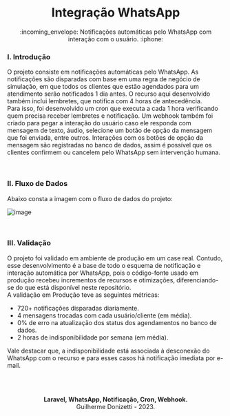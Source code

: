 <h1 align="center">Integração WhatsApp</h1>
<p align="center">:incoming_envelope: Notificações automáticas pelo WhatsApp com interação com o usuário. :iphone:</p>

<b><h3>I. Introdução</h3></b>
<p>O projeto consiste em notificações automáticas pelo WhatsApp. As notificações são disparadas com base em uma regra de negócio de simulação, em que todos os clientes que estão agendados para um atendimento serão notificados 1 dia antes. O recurso aqui desenvolvido também inclui lembretes, que notifica com 4 horas de antecedência.<br>Para isso, foi desenvolvido um cron que executa a cada 1 hora verificando quem precisa receber lembretes e notificação. Um webhook também foi criado para pegar a interação do usuário caso ele responda com mensagem de texto, áudio, selecione um botão de opção da mensagem que foi enviada, entre outros. Interações com os botões de opção da mensagem são registradas no banco de dados, assim é possível que os clientes confirmem ou cancelem pelo WhatsApp sem intervenção humana.</p>

<br>
<b><h3>II. Fluxo de Dados</h3></b>
Abaixo consta a imagem com o fluxo de dados do projeto:
    
![image](https://github.com/guilhermednztt/whatsapp-message/assets/121525620/6bc71cec-4122-445d-9eb3-fcc651143d1e)


<br>
<b><h3>III. Validação</h3></b>
O projeto foi validado em ambiente de produção em um case real. Contudo, esse desenvolvimento é a base de todo o esquema de notificação e interação automática por WhatsApp, pois o código-fonte usado em produção recebeu incrementos de recursos e otimizações, diferenciando-se do que está disponível neste repositório.<br>
A validação em Produção teve as seguintes métricas:
<ul>
    <li>720+ notificações disparadas diariamente.</li>
    <li>4 mensagens trocadas com cada usuário/cliente (em média).</li>
    <li>0% de erro na atualização dos status dos agendamentos no banco de dados.</li>
    <li>2 horas de indisponibilidade por semana (em média).</li>
</ul>
Vale destacar que, a indisponibilidade está associada à desconexão do WhatsApp com o recurso e para esses casos há notificação imediata por e-mail.

<br><br>

<p align="center">
    <b>Laravel, WhatsApp, Notificação, Cron, Webhook.</b><br>
    Guilherme Donizetti - 2023.
</p>

